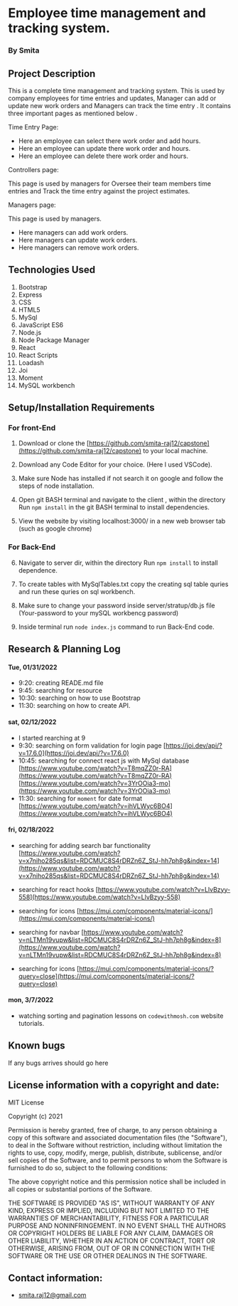 
# Employee time management and tracking system.

### By Smita

## Project Description
 
This is a complete time management and tracking system. This is used by company employees for time entries and updates, Manager can add or update new work orders and Managers can track the time entry . It contains three important pages as mentioned below .

Time Entry Page:

* Here an employee can select there work order and add hours.
* Here an employee can update there work order and hours.
* Here an employee can delete there work order and hours.

Controllers page:

This page is used by managers for Oversee their team members time entries and Track the time entry against the project estimates.

Managers page:

This page is used by managers. 
* Here managers can add work orders.
* Here managers can update work orders.
* Here managers can remove work orders.  


## Technologies Used
1. Bootstrap 
2. Express
3. CSS
4. HTML5
5. MySql
6. JavaScript ES6
7. Node.js 
8. Node Package Manager 
9. React 
10. React Scripts 
11. Loadash
12. Joi
13. Moment
14. MySQL workbench 

## Setup/Installation Requirements

### For front-End

1. Download or clone the [https://github.com/smita-raj12/capstone](https://github.com/smita-raj12/capstone) to your local machine.

2. Download any Code Editor for your choice. (Here I used VSCode).

3. Make sure Node has installed if not search it on google and follow the steps of node installation. 

4. Open git BASH terminal and navigate to the client , within the directory
Run `npm install` in the git BASH terminal to install dependencies. 


5. View the website by visiting localhost:3000/ in a new web browser tab (such as google chrome)

### For Back-End

6. Navigate to server dir, within the directory Run `npm install` to install dependence. 

7. To create tables with MySqlTables.txt copy the creating sql table quries and run these quries on sql workbench.

8. Make sure to change your password inside server/stratup/db.js file (Your-password to your mySQL workbencg password)

9. Inside terminal run `node index.js` command to run Back-End code.

## Research & Planning Log

#### Tue, 01/31/2022

* 9:20: creating READE.md file
* 9:45: searching for resource 
* 10:30: searching on how to use Bootstrap
* 11:30: searching on how to create API.

#### sat, 02/12/2022

* I started rearching at 9 
* 9:30: searching on form validation for login page
   [https://joi.dev/api/?v=17.6.0](https://joi.dev/api/?v=17.6.0)
* 10:45: searching for connect react js with MySql database
  [https://www.youtube.com/watch?v=T8mqZZ0r-RA](https://www.youtube.com/watch?v=T8mqZZ0r-RA)
  [https://www.youtube.com/watch?v=3YrOOia3-mo](https://www.youtube.com/watch?v=3YrOOia3-mo)   
* 11:30: searching for `moment` for date format
  [https://www.youtube.com/watch?v=ihVLWyc6BO4](https://www.youtube.com/watch?v=ihVLWyc6BO4)


#### fri, 02/18/2022

* searching for adding search bar functionality [https://www.youtube.com/watch?v=x7niho285qs&list=RDCMUC8S4rDRZn6Z_StJ-hh7ph8g&index=14](https://www.youtube.com/watch?v=x7niho285qs&list=RDCMUC8S4rDRZn6Z_StJ-hh7ph8g&index=14)

* searching for react hooks [https://www.youtube.com/watch?v=LlvBzyy-558](https://www.youtube.com/watch?v=LlvBzyy-558)

* searching for icons [https://mui.com/components/material-icons/](https://mui.com/components/material-icons/)

* searching for navbar [https://www.youtube.com/watch?v=nLTMn19vupw&list=RDCMUC8S4rDRZn6Z_StJ-hh7ph8g&index=8](https://www.youtube.com/watch?v=nLTMn19vupw&list=RDCMUC8S4rDRZn6Z_StJ-hh7ph8g&index=8)

* searching for icons [https://mui.com/components/material-icons/?query=close](https://mui.com/components/material-icons/?query=close)

#### mon, 3/7/2022

* watching sorting and pagination lessons on `codewithmosh.com` website tutorials.


## Known bugs

If any bugs arrives should go here 

## License information with a copyright and date:

MIT License

Copyright (c) 2021 

Permission is hereby granted, free of charge, to any person obtaining a copy of this software and associated documentation files (the "Software"), to deal in the Software without restriction, including without limitation the rights to use, copy, modify, merge, publish, distribute, sublicense, and/or sell copies of the Software, and to permit persons to whom the Software is furnished to do so, subject to the following conditions:

The above copyright notice and this permission notice shall be included in all copies or substantial portions of the Software.

THE SOFTWARE IS PROVIDED "AS IS", WITHOUT WARRANTY OF ANY KIND, EXPRESS OR IMPLIED, INCLUDING BUT NOT LIMITED TO THE WARRANTIES OF MERCHANTABILITY, FITNESS FOR A PARTICULAR PURPOSE AND NONINFRINGEMENT. IN NO EVENT SHALL THE AUTHORS OR COPYRIGHT HOLDERS BE LIABLE FOR ANY CLAIM, DAMAGES OR OTHER LIABILITY, WHETHER IN AN ACTION OF CONTRACT, TORT OR OTHERWISE, ARISING FROM, OUT OF OR IN CONNECTION WITH THE SOFTWARE OR THE USE OR OTHER DEALINGS IN THE SOFTWARE.

## Contact information:
   
* smita.raj12@gmail.com
